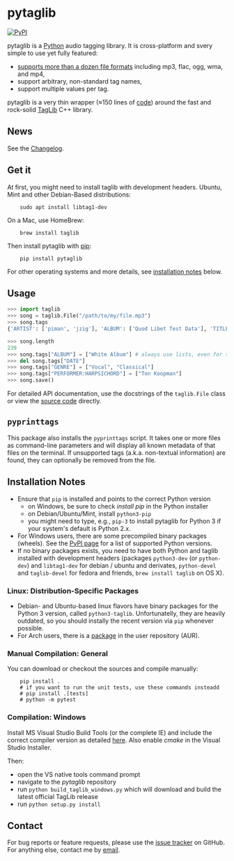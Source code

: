 # **pytaglib**
[![PyPI](https://img.shields.io/pypi/v/pytaglib.svg)](https://pypi.org/project/pytaglib/)

pytaglib is a [Python](http://www.python.org) audio tagging library. It is cross-platform and svery simple to use yet fully featured:
 - [supports more than a dozen file formats](http://taglib.github.io) including mp3, flac, ogg, wma, and mp4,
 - support arbitrary, non-standard tag names,
 - support multiple values per tag.

pytaglib is a very thin wrapper (≈150 lines of [code](src/taglib.pyx)) around the fast and rock-solid [TagLib](http://taglib.github.io) C++ library.
## News
See the [Changelog](CHANGELOG.md).
## Get it
At first, you might need to install taglib with development headers. Ubuntu, Mint and other Debian-Based distributions:
        
        sudo apt install libtag1-dev

On a Mac, use HomeBrew:
        
        brew install taglib

Then install pytaglib with [pip](https://pip.pypa.io/en/stable/):

        pip install pytaglib


        
For other operating systems and more details, see [installation notes](#installation-notes) below.

## Usage

```python
>>> import taglib
>>> song = taglib.File("/path/to/my/file.mp3")
>>> song.tags
{'ARTIST': ['piman', 'jzig'], 'ALBUM': ['Quod Libet Test Data'], 'TITLE': ['Silence'], 'GENRE': ['Silence'], 'TRACKNUMBER': ['02/10'], 'DATE': ['2004']}

>>> song.length
239
>>> song.tags["ALBUM"] = ["White Album"] # always use lists, even for single values
>>> del song.tags["DATE"]
>>> song.tags["GENRE"] = ["Vocal", "Classical"]
>>> song.tags["PERFORMER:HARPSICHORD"] = ["Ton Koopman"] 
>>> song.save()
```
For detailed API documentation, use the docstrings of the `taglib.File` class or view the [source code](src/taglib.pyx) directly.


## `pyprinttags`
This package also installs the `pyprinttags` script. It takes one or more files as
command-line parameters and will display all known metadata of that files on the terminal.
If unsupported tags (a.k.a. non-textual information) are found, they can optionally be removed
from the file.

## Installation Notes

* Ensure that `pip` is installed and points to the correct Python version
  - on Windows, be sure to check *install pip* in the Python installer
  - on Debian/Ubuntu/Mint, install `python3-pip`
  - you might need to type, e.g., `pip-3` to install pytaglib for Python 3 if your system's default is Python 2.x.
* For Windows users, there are some precompiled binary packages (wheels). See the [PyPI page](https://pypi.python.org/pypi/pytaglib) for a list of supported Python versions.
* If no binary packages exists, you need to have both Python and taglib installed with development headers (packages `python3-dev` (or `python-dev`) and `libtag1-dev` for debian / ubuntu and derivates, `python-devel` and `taglib-devel` for fedora and friends, `brew install taglib` on OS X).


### Linux: Distribution-Specific Packages
* Debian- and Ubuntu-based linux flavors have binary packages for the Python 3 version, called `python3-taglib`. Unfortunatelly, they are heavily outdated, so you should instally the recent version via `pip` whenever possible.
* For Arch users, there is a [package](https://aur.archlinux.org/packages/python-pytaglib/) in the user repository (AUR).

### Manual Compilation: General
You can download or checkout the sources and compile manually:

        pip install .
        # if you want to run the unit tests, use these commands insteadd
        # pip install .[tests]
        # python -m pytest

### Compilation: Windows

Install MS Visual Studio Build Tools (or the complete IE) and include the correct compiler version as detailed [here](https://wiki.python.org/moin/WindowsCompilers). Also enable *cmake* in the Visual Studio Installer.

Then:
- open the VS native tools command prompt
- navigate to the *pytaglib* repository
- run `python build_taglib_windows.py` which will download and build the latest official TagLib release
- run `python setup.py install`


## Contact
For bug reports or feature requests, please use the
[issue tracker](https://github.com/supermihi/pytaglib/issues) on GitHub. For anything else, contact
me by [email](mailto:michaelhelmling@posteo.de).
